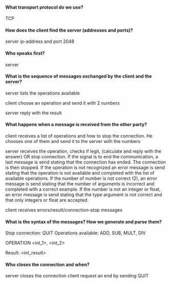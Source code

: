 #### What transport protocol do we use?

TCP

#### How does the client find the server (addresses and ports)?

server ip-address and port 2048

#### Who speaks first?

server

#### What is the sequence of messages exchanged by the client and the server?

server lists the operations available

client choose an operation and send it with 2 numbers

server reply with the result

#### What happens when a message is received from the other party?

client receives a list of operations and how to stop the connection. He chooses one of them and send it to the server with the numbers

server receives the operation, checks if legit, (calculate and reply with the answer) OR stop connection. 
If the signal is to end the communication, a last message is send stating that the connection has ended. The connection is then stopped.
If the operation is not recognized an error message is send stating that the operation is not available and completed with the list of available operations.
If the number of number is not correct (2), an error message is send stating that the number of arguments is incorrect and completed with a correct example.
If the number is not an integer or float, an error message is send stating that the type argument is not correct and that only integers or float are accepted.

client receives errors/result/connection-stop messages

#### What is the syntax of the messages? How we generate and parse them?

Stop connection: QUIT
Operations available: ADD, SUB, MULT, DIV

OPERATION <int_1>, <int_2>

Result: <int_result>

#### Who closes the connection and when?

server closes the connection
client request an end by sending QUIT